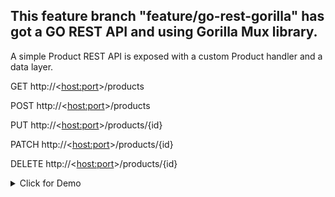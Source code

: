 ## This feature branch "feature/go-rest-gorilla" has got a GO REST API and using Gorilla Mux library.

A simple Product REST API is exposed with a custom Product handler and a data layer. 

GET http://<<host:port>>/products

POST http://<<host:port>>/products

PUT http://<<host:port>>/products/{id}

PATCH http://<<host:port>>/products/{id}

DELETE http://<<host:port>>/products/{id}

<details><summary>Click for Demo </summary>

![gorestgorilla](static/readmeimages/gorestgorilla.gif)

</details>